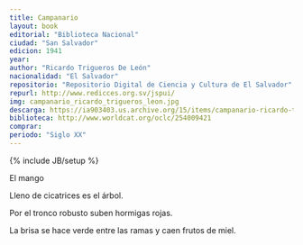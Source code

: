 ```yaml
---
title: Campanario
layout: book
editorial: "Biblioteca Nacional"
ciudad: "San Salvador"
edicion: 1941
year: 
author: "Ricardo Trigueros De León"
nacionalidad: "El Salvador"
repositorio: "Repositorio Digital de Ciencia y Cultura de El Salvador"
repurl: http://www.redicces.org.sv/jspui/
img: campanario_ricardo_trigueros_leon.jpg
descarga: https://ia903403.us.archive.org/15/items/campanario-ricardo-trigueros-de-leon/Campanario%20-%20Ricardo%20Trigueros%20de%20Le%C3%B3n.pdf
biblioteca: http://www.worldcat.org/oclc/254009421
comprar: 
periodo: "Siglo XX"
---
```

{% include JB/setup %}

El mango

Lleno de cicatrices es el árbol.
 
Por el tronco robusto suben hormigas rojas.
 
La brisa se hace verde entre las ramas y caen frutos de miel.
